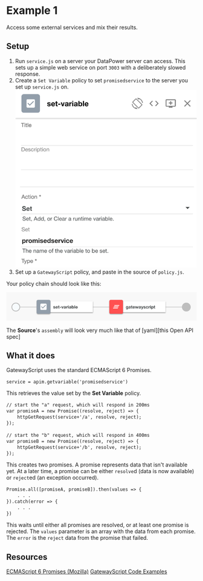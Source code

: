 # Example 1

Access some external services and mix their results.

## Setup

1. Run `service.js` on a server your DataPower server can access. This sets 
up a simple web service on port `3003` with a deliberately slowed response.
1. Create a `Set Variable` policy to set `promisedservice` to the server you
set up `service.js` on.
![alt text][set-variable]
1. Set up a `GatewayScript` policy, and paste in the source of `policy.js`.

Your policy chain should look like this:

![alt text][policy-chain]

The **Source**'s `assembly` will look very much like that of 
[yaml][this Open API spec]

## What it does

GatewayScript uses the standard ECMAScript 6 Promises.

	service = apim.getvariable('promisedservice')

This retrieves the value set by the **Set Variable** policy.

    // start the "a" request, which will respond in 200ms
    var promiseA = new Promise((resolve, reject) => {
        httpGetRequest(service+'/a', resolve, reject);
    });

    // start the "b" request, which will respond in 400ms
    var promiseB = new Promise((resolve, reject) => {
        httpGetRequest(service+'/b', resolve, reject);
    });

This creates two promises. A promise represents data that isn't
available yet. At a later time, a promise can be either 
`resolve`d (data is now available) or `reject`ed (an exception
occurred).

	Promise.all([promiseA, promiseB]).then(values => {
		. . .
	}).catch(error => {
		. . .
	})

This waits until either all promises are resolved, or at least
one promise is rejected. The `values` parameter is an array with
the data from each promise. The `error` is the `reject` data from
the promise that failed.

## Resources

[ECMAScript 6 Promises (Mozilla)](https://developer.mozilla.org/en-US/docs/Web/JavaScript/Reference/Global_Objects/Promise)
[GatewayScript Code Examples](http://www.ibm.com/support/knowledgecenter/SSMNED_5.0.0/com.ibm.apic.toolkit.doc/rapim_gwscript_codesnip.html)

[set-variable]: https://raw.githubusercontent.com/capnajax/GatewayScriptPromises/master/images/set-variable.png "the set-variable policy that sets promisedservice to "
[yaml]: https://raw.githubusercontent.com/capnajax/GatewayScriptPromises/master/gatewayscriptpromises_1.0.0.yaml "Example Open API doc"
[policy-chain]: https://raw.githubusercontent.com/capnajax/GatewayScriptPromises/master/images/policychain.png "policy chain with a 'set-variable' and a 'gatewayscript' policy"

